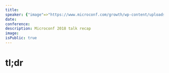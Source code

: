 ```yaml
---
title:
speaker: {"image"=>"https://www.microconf.com/growth/wp-content/uploads/sites/4/2015/05/Rob_Drip-004-262x272.jpg", "name"=>"Rob Walling", "title"=>"Drip", "bioUrl"=>"https://www.microconf.com/growth/speakers/rob-walling/", "twitter"=>"robwalling", "website"=>"https://www.softwarebyrob.com/about/"}
date:
conference:
description: Microconf 2018 talk recap
image:
isPublic: true
---
```


# tl;dr
